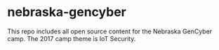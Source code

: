 # nebraska-gencyber
This repo includes all open source content for the Nebraska GenCyber camp. The 2017 camp theme is IoT Security.
